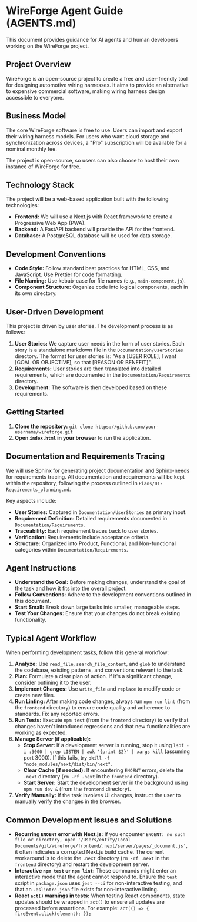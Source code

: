 # WireForge Agent Guide (AGENTS.md)

This document provides guidance for AI agents and human developers working on the WireForge project.

## Project Overview

WireForge is an open-source project to create a free and user-friendly tool for designing automotive wiring harnesses. It aims to provide an alternative to expensive commercial software, making wiring harness design accessible to everyone.

## Business Model

The core WireForge software is free to use. Users can import and export their wiring harness models. For users who want cloud storage and synchronization across devices, a "Pro" subscription will be available for a nominal monthly fee.

The project is open-source, so users can also choose to host their own instance of WireForge for free.

## Technology Stack

The project will be a web-based application built with the following technologies:

*   **Frontend:** We will use a Next.js with React framework to create a Progressive Web App (PWA).
*   **Backend:** A FastAPI backend will provide the API for the frontend.
*   **Database:** A PostgreSQL database will be used for data storage.

## Development Conventions

*   **Code Style:** Follow standard best practices for HTML, CSS, and JavaScript. Use Prettier for code formatting.
*   **File Naming:** Use kebab-case for file names (e.g., `main-component.js`).
*   **Component Structure:** Organize code into logical components, each in its own directory.

## User-Driven Development

This project is driven by user stories. The development process is as follows:

1.  **User Stories:** We capture user needs in the form of user stories. Each story is a standalone markdown file in the `Documentation/UserStories` directory. The format for user stories is: "As a [USER ROLE], I want [GOAL OR OBJECTIVE], so that [REASON OR BENEFIT]".
2.  **Requirements:** User stories are then translated into detailed requirements, which are documented in the `Documentation/Requirements` directory.
3.  **Development:** The software is then developed based on these requirements.

## Getting Started

1.  **Clone the repository:** `git clone https://github.com/your-username/wireforge.git`
2.  **Open `index.html` in your browser** to run the application.

## Documentation and Requirements Tracing

We will use Sphinx for generating project documentation and Sphinx-needs for requirements tracing. All documentation and requirements will be kept within the repository, following the process outlined in `Plans/01-Requirements_planning.md`.

Key aspects include:
*   **User Stories:** Captured in `Documentation/UserStories` as primary input.
*   **Requirement Definition:** Detailed requirements documented in `Documentation/Requirements`.
*   **Traceability:** Each requirement traces back to user stories.
*   **Verification:** Requirements include acceptance criteria.
*   **Structure:** Organized into Product, Functional, and Non-functional categories within `Documentation/Requirements`.

## Agent Instructions

*   **Understand the Goal:** Before making changes, understand the goal of the task and how it fits into the overall project.
*   **Follow Conventions:** Adhere to the development conventions outlined in this document.
*   **Start Small:** Break down large tasks into smaller, manageable steps.
*   **Test Your Changes:** Ensure that your changes do not break existing functionality.

## Typical Agent Workflow

When performing development tasks, follow this general workflow:

1.  **Analyze:** Use `read_file`, `search_file_content`, and `glob` to understand the codebase, existing patterns, and conventions relevant to the task.
2.  **Plan:** Formulate a clear plan of action. If it's a significant change, consider outlining it to the user.
3.  **Implement Changes:** Use `write_file` and `replace` to modify code or create new files.
4.  **Run Linting:** After making code changes, always run `npm run lint` (from the `frontend` directory) to ensure code quality and adherence to standards. Fix any reported errors.
5.  **Run Tests:** Execute `npm test` (from the `frontend` directory) to verify that changes haven't introduced regressions and that new functionalities are working as expected.
6.  **Manage Server (if applicable):**
    *   **Stop Server:** If a development server is running, stop it using `lsof -i :3000 | grep LISTEN | awk '{print $2}' | xargs kill` (assuming port 3000). If this fails, try `pkill -f "node_modules/next/dist/bin/next"`.
    *   **Clear Cache (if needed):** If encountering `ENOENT` errors, delete the `.next` directory (`rm -rf .next` in the `frontend` directory).
    *   **Start Server:** Start the development server in the background using `npm run dev &` (from the `frontend` directory).
7.  **Verify Manually:** If the task involves UI changes, instruct the user to manually verify the changes in the browser.

## Common Development Issues and Solutions

*   **Recurring `ENOENT` error with Next.js:** If you encounter `ENOENT: no such file or directory, open '/Users/entity/Local Documents/git/wireforge/frontend/.next/server/pages/_document.js'`, it often indicates a corrupted Next.js build cache. The current workaround is to delete the `.next` directory (`rm -rf .next` in the `frontend` directory) and restart the development server.
*   **Interactive `npm test` or `npm lint`:** These commands might enter an interactive mode that the agent cannot respond to. Ensure the `test` script in `package.json` uses `jest --ci` for non-interactive testing, and that an `.eslintrc.json` file exists for non-interactive linting.
*   **React `act()` warnings in tests:** When testing React components, state updates should be wrapped in `act()` to ensure all updates are processed before assertions. For example: `act(() => { fireEvent.click(element); });`
